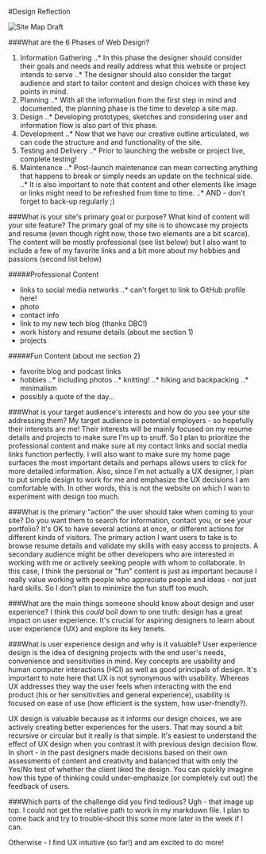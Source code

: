 #Design Reflection

![Site Map Draft](phase-0/week-2/imgs/site-map.png)

###What are the 6 Phases of Web Design?
1. Information Gathering
..* In this phase the designer should consider their goals and needs and really address what this website or project intends to serve
..* The designer should also consider the target audience and start to tailor content and design choices with these key points in mind.
2. Planning
..* With all the information from the first step in mind and documented, the planning phase is the time to develop a site map.
3. Design
..* Developing prototypes, sketches and considering user and information flow is also part of this phase.
4. Development
..* Now that we have our creative outline articulated, we can code the structure and and functionality of the site.
5. Testing and Delivery
..* Prior to launching the website or project live, complete testing!
6. Maintenance
..* Post-launch maintenance can mean correcting anything that happens to break or simply needs an update on the technical side.
..* It is also important to note that content and other elements like image or links might need to be refreshed from time to time.
..* AND - don't forget to back-up regularly ;)

###What is your site's primary goal or purpose? What kind of content will your site feature?
The primary goal of my site is to showcase my projects and resume (even though right now, those two elements are a bit scarce).
The content will be mostly professional (see list below) but I also want to include a few of my favorite links and a bit more about my hobbies and passions (second list below)

#####Professional Content
* links to social media networks
..* can't forget to link to GitHub profile here!
* photo
* contact info
* link to my new tech blog (thanks DBC!)
* work history and resume details (about me section 1)
* projects

#####Fun Content (about me section 2)
* favorite blog and podcast links
* hobbies
..* including photos
..* knitting!
..* hiking and backpacking
..* minimalism
* possibly a quote of the day...

###What is your target audience's interests and how do you see your site addressing them?
My target audience is potential employers - so hopefully their interests are me! Their interests will be mainly focused on my resume details and projects to make sure I'm up to snuff. So I plan to prioritize the professional content and make sure all my contact links and social media links function perfectly. I will also want to make sure my home page surfaces the most important details and perhaps allows users to click for more detailed information. Also, since I'm not actually a UX designer, I plan to put simple design to work for me and emphasize the UX decisions I am comfortable with. In other words, this is not the website on which I wan to experiment with design too much.

###What is the primary "action" the user should take when coming to your site? Do you want them to search for information, contact you, or see your portfolio? It's OK to have several actions at once, or different actions for different kinds of visitors.
The primary action I want users to take is to browse resume details and validate my skills with easy access to projects.
A secondary audience might be other developers who are interested in working with me or actively seeking people with whom to collaborate. In this case, I think the personal or "fun" content is just as important because I really value working with people who appreciate people and ideas - not just hard skills. So I don't plan to minimize the fun stuff too much.

###What are the main things someone should know about design and user experience?
I think this _could_ boil down to one truth: design has a great impact on user experience. It's crucial for aspiring designers to learn about user experience (UX) and explore its key tenets.

###What is user experience design and why is it valuable?
User experience design is the idea of designing projects with the end user's needs, convenience and sensitivities in mind. Key concepts are usability and human computer interactions (HCI) as well as good principals of design. It's important to note here that UX is not synonymous with usability. Whereas UX addresses they way the user feels when interacting with the end product (his or her sensitivities and general experience), usability is focused on ease of use (how efficient is the system, how user-friendly?).

UX design is valuable because as it informs our design choices, we are actively creating better experiences for the users. That may sound a bit recursive or circular but it really is that simple. It's easiest to understand the effect of UX design when you contrast it with previous design decision flow. In short - in the past designers made decisions based on their own assessments of content and creativity and balanced that with only the Yes/No test of whether the client liked the design. You can quickly imagine how this type of thinking could under-emphasize (or completely cut out) the feedback of users.

###Which parts of the challenge did you find tedious?
Ugh - that image up top. I could not get the relative path to work in my markdown file. I plan to come back and try to trouble-shoot this some more later in the week if I can.

Otherwise - I find UX intuitive (so far!) and am excited to do more!